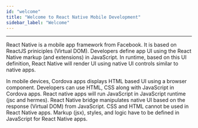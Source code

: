 ```yaml
---
id: "welcome"
title: "Welcome to React Native Mobile Development"
sidebar_label: "Welcome"
---
```

---

React Native is a mobile app framework from Facebook. It is based on ReactJS priniciples (Virtual DOM). Developers define app UI using the React Native markup (and extensions) in JavaScript. In runtime, based on this UI definition, React Native will render UI using native UI controls similar to native apps.

In mobile devices, Cordova apps displays HTML based UI using a browser component. Developers can use HTML, CSS along with JavaScript in Cordova apps. React native apps will run JavaScript in JavaScript runtime (jsc and hermes). React Native bridge manipulates native UI based on the response (Virtual DOM) from JavaScript. CSS and HTML cannot be used in React Native apps. Markup (jsx), styles, and logic have to be defined in JavaScript for React Native apps.



